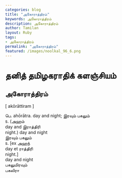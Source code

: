 ```yaml
---  
categories: blog  
title: "அகோராத்திரம்"
keywords: அகோராத்திரம்  
description: அகோராத்திரம்
author: Tamilan  
layout: Ruby  
tags:     
- அகோராத்திரம்
permalink: "அகோராத்திரம்"  
featured: /images/noolkal_96_6.png  
--- 
```

# தனித் தமிழகராதிக் களஞ்சியம்
## அகோராத்திரம்

[ akōrāttiram ]  
  
பெ. ahōrātra. day and night; இரவும் பகலும்  
s. (அஹம்  
day and இராத்திரி  
night.) day and night  
இரவும் பகலும்  
s. [ex அஹந்  
day et ராத்திரி  
night.]  
day and night  
பகலுமிரவும்  
பகலிரா